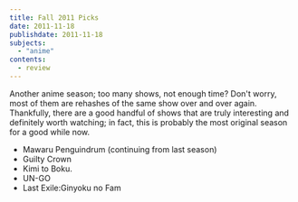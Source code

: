 ```yaml
---
title: Fall 2011 Picks
date: 2011-11-18
publishdate: 2011-11-18
subjects:
  - "anime"
contents:
  - review
---
```


Another anime season; too many shows, not enough time?  Don't worry,
most of them are rehashes of the same show over and over again.
Thankfully, there are a good handful of shows that are truly interesting
and definitely worth watching; in fact, this is probably the most
original season for a good while now.

<ul>
<li>Mawaru Penguindrum (continuing from last season)</li>
<li>Guilty Crown</li>
<li>Kimi to Boku.</li>
<li>UN-GO</li>
<li>Last Exile:Ginyoku no Fam</li>
</ul>
